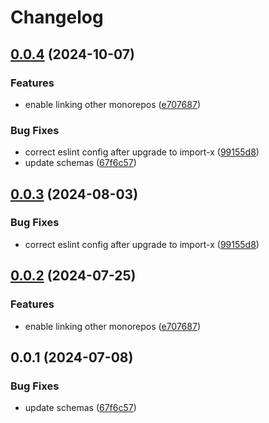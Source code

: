 # Changelog

## [0.0.4](https://github.com/niieani/condu/compare/@condu/schema-types@0.0.3...@condu/schema-types@0.0.4) (2024-10-07)


### Features

* enable linking other monorepos ([e707687](https://github.com/niieani/condu/commit/e707687bd2d5e109bb6d9eb96a9b777eb85e9737))


### Bug Fixes

* correct eslint config after upgrade to import-x ([99155d8](https://github.com/niieani/condu/commit/99155d88cc6e856f236f98054309d25c7125a6ac))
* update schemas ([67f6c57](https://github.com/niieani/condu/commit/67f6c577b63ddc91024a40101fef4bfc8df10e5d))

## [0.0.3](https://github.com/niieani/condu/compare/@condu/schema-types@0.0.2...@condu/schema-types@0.0.3) (2024-08-03)


### Bug Fixes

* correct eslint config after upgrade to import-x ([99155d8](https://github.com/niieani/condu/commit/99155d88cc6e856f236f98054309d25c7125a6ac))

## [0.0.2](https://github.com/niieani/toolchain/compare/@condu/schema-types@0.0.1...@condu/schema-types@0.0.2) (2024-07-25)


### Features

* enable linking other monorepos ([e707687](https://github.com/niieani/toolchain/commit/e707687bd2d5e109bb6d9eb96a9b777eb85e9737))

## 0.0.1 (2024-07-08)


### Bug Fixes

* update schemas ([67f6c57](https://github.com/niieani/toolchain/commit/67f6c577b63ddc91024a40101fef4bfc8df10e5d))
